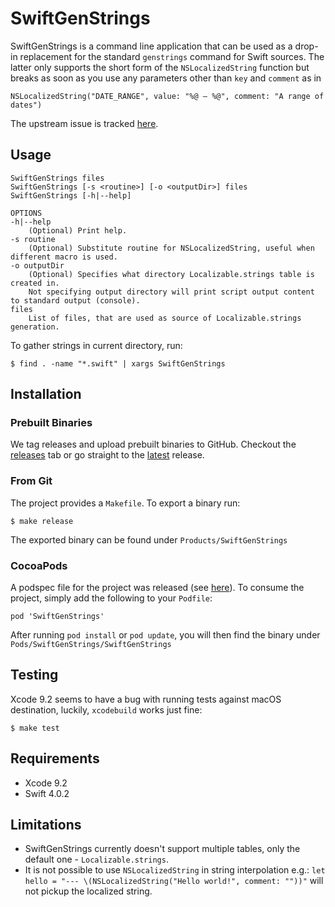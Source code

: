 # SwiftGenStrings

SwiftGenStrings is a command line application that can be used as a drop-in replacement for the standard `genstrings` command for Swift sources. The latter only supports the short form of the `NSLocalizedString` function but breaks as soon as you use any parameters other than `key` and `comment` as in

```
NSLocalizedString("DATE_RANGE", value: "%@ – %@", comment: "A range of dates")
```

The upstream issue is tracked [here](https://openradar.appspot.com/22133811).

## Usage

```
SwiftGenStrings files
SwiftGenStrings [-s <routine>] [-o <outputDir>] files
SwiftGenStrings [-h|--help]

OPTIONS
-h|--help
    (Optional) Print help.
-s routine
    (Optional) Substitute routine for NSLocalizedString, useful when different macro is used.
-o outputDir
    (Optional) Specifies what directory Localizable.strings table is created in.
    Not specifying output directory will print script output content to standard output (console).
files
    List of files, that are used as source of Localizable.strings generation.
```

To gather strings in current directory, run:
```
$ find . -name "*.swift" | xargs SwiftGenStrings
```

## Installation

### Prebuilt Binaries

We tag releases and upload prebuilt binaries to GitHub. Checkout the [releases](https://github.com/kayak/SwiftGenStrings/releases) tab or go straight to the [latest](https://github.com/kayak/SwiftGenStrings/releases/latest) release.

### From Git

The project provides a `Makefile`. To export a binary run:

```
$ make release
```

The exported binary can be found under `Products/SwiftGenStrings`

### CocoaPods

A podspec file for the project was released (see [here](https://cocoapods.org/pods/SwiftGenStrings)). To consume the project, simply add the following to your `Podfile`:

```
pod 'SwiftGenStrings'
```

After running `pod install` or `pod update`, you will then find the binary under `Pods/SwiftGenStrings/SwiftGenStrings`

## Testing

Xcode 9.2 seems to have a bug with running tests against macOS destination, luckily, `xcodebuild` works just fine:
```
$ make test
```

## Requirements

- Xcode 9.2
- Swift 4.0.2

## Limitations

- SwiftGenStrings currently doesn't support multiple tables, only the default one - `Localizable.strings`.
- It is not possible to use `NSLocalizedString` in string interpolation e.g.: `let hello = "--- \(NSLocalizedString("Hello world!", comment: ""))"` will not pickup the localized string.
